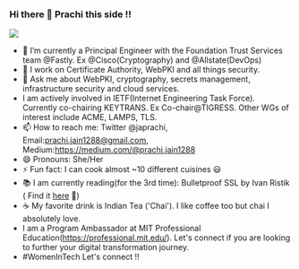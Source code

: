 ### Hi there 👋 Prachi this side !!

<img src='https://avataaars.io/?avatarStyle=Circle&topType=LongHairStraightStrand&accessoriesType=Prescription01&hairColor=Black&facialHairType=Blank&clotheType=BlazerShirt&eyeType=Side&eyebrowType=DefaultNatural&mouthType=Default&skinColor=Light'
/>

- 🔭 I’m currently a Principal Engineer with the Foundation Trust Services team @Fastly. Ex @Cisco(Cryptography) and @Allstate(DevOps)
- 👯 I work on Certificate Authority, WebPKI and all things security.
- 💬 Ask me about WebPKI, cryptography, secrets management, infrastructure security and cloud services.
- I am actively involved in IETF(Internet Engineering Task Force). Currently co-chairing KEYTRANS. Ex Co-chair@TIGRESS. Other WGs of interest include ACME, LAMPS, TLS.
- 📫 How to reach me: Twitter @japrachi, Email:prachi.jain1288@gmail.com, Medium:https://medium.com/@prachi.jain1288
- 😄 Pronouns: She/Her
- ⚡ Fun fact: I can cook almost ~10 different cuisines :smiley:
- 📚 I am currently reading(for the 3rd time): Bulletproof SSL by Ivan Ristik ( Find it [here](https://www.feistyduck.com/books/bulletproof-tls-and-pki/) 🙂)
- ☕️ My favorite drink is Indian Tea ('Chai'). I like coffee too but chai I absolutely love.
- I am a Program Ambassador at MIT Professional Education(https://professional.mit.edu/). Let's connect if you are looking to further your digital transformation journey.
- #WomenInTech Let's connect !!

